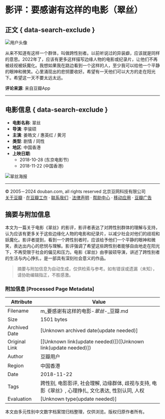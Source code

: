 # 影评：要感谢有这样的电影（翠丝）

## 正文 { data-search-exclude }


![用户头像](https://img2.doubanio.com/icon/u175604111-1.jpg)

从来不知道有这样一个群体，叫做跨性别者。以前听说过的异装癖，应该就是同样的意思。2022年了，应该有更多这样描写边缘人物的电影或纪录片，让他们不再被歧视被妖魔化。我想如果我在路边看到一个这样的人，至少我可以给他一个平静的眼神和微笑。心里涌现出的悲悯要收好。希望有一天他们可以大方的走在阳光下。希望这一天不要太远太远。

**评论来源**: 来自豆瓣App

---

## 电影信息 { data-search-exclude }

- **电影名称**: 翠丝
- **导演**: 李骏硕
- **主演**: 姜皓文 / 惠英红 / 黄河
- **类型**: 剧情 / 同性
- **地区**: 中国香港
- **上映日期**:
  - 2018-10-28 (东京电影节)
  - 2018-11-22 (中国香港)

![翠丝海报](https://img9.doubanio.com/view/photo/s_ratio_poster/public/p2540428736.webp)

---

© 2005－2024 douban.com, all rights reserved 北京豆网科技有限公司  
[关于豆瓣](https://www.douban.com/about) · [在豆瓣工作](https://www.douban.com/jobs) · [联系我们](https://www.douban.com/about?topic=contactus) · [法律声明](https://www.douban.com/about/legal) · [帮助中心](https://help.douban.com/?app=movie) · [移动应用](https://www.douban.com/doubanapp/) · [豆瓣广告](https://www.douban.com/partner/)
<!-- tcd_original_link https://m.douban.com/movie/review/14802753/ -->


## 摘要与附加信息

<!-- tcd_abstract -->
本文为一篇关于电影《翠丝》的影评，影评者表达了对跨性别群体的理解与支持，认为应该有更多关于这些边缘化人物的电影和纪录片，以减少社会对他们的歧视和妖魔化。影评者提到，看到一个跨性别者时，应该给予他们一个平静的眼神和微笑，表达出内心的悲悯与理解。影评强调了希望这些跨性别者能够自由地走在阳光下，不再受限于社会的偏见和压力。电影《翠丝》由李骏硕导演，讲述了跨性别者的生活与内心挣扎，是一部具有深刻社会意义的作品。
<!-- tcd_abstract_end -->

> 摘要与附加信息为自动生成，仅供检索与参考。如有错误或遗漏（未知），请协助编辑指正，不胜感激。

### 附加信息 [Processed Page Metadata]

| Attribute       | Value                                  |
|-----------------|----------------------------------------|
| Filename        | m_要感谢有这样的电影-_翠丝_-_豆瓣.md                             |
| Size            | 1501 bytes                           |
| Archived Date   | [Unknown archived date(update needed)]                             |
| Original Link   | [[Unknown link(update needed)]]([Unknown link(update needed)])                       |
| Author          | 豆瓣用户                               |
| Region          | 中国香港                               |
| Date            | 2018-11-22                                 |
| Tags            | 跨性别, 电影影评, 社会理解, 边缘群体, 歧视与支持, 电影《翠丝》, 心理挣扎, 文化表达, 性别认同, 人权                                 |
| Evaluation            | [Unknown type(update needed)]                                 |
<!-- tcd_table_end -->

本文由多元性别中文数字档案馆归档整理，仅供浏览。版权归原作者所有。
